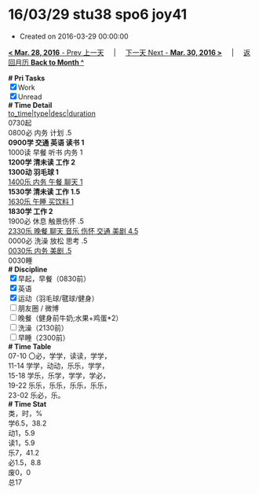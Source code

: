 # 16/03/29 stu38 spo6 joy41

- Created on 2016-03-29 00:00:00

[**< Mar. 28, 2016** - Prev 上一天](/lifelogs/2016/03/d28.md) &nbsp; &nbsp; | &nbsp; &nbsp; [下一天 Next - **Mar. 30, 2016 >**](/lifelogs/2016/03/d30.md) &nbsp; &nbsp; |  &nbsp; &nbsp; [返回月历 **Back to Month ^**](/lifelogs/2016/03/index.md)
<br/><div><b># Pri Tasks</b></div><div><input checked="true" type="checkbox"/>Work</div><div><input checked="true" type="checkbox"/>Unread</div><div><b># Time Detail</b></div><div><u>to_time|type|desc|duration</u></div><div>0730起</div><div>0800必 内务 计划 .5</div><div><b>0900学 交通 英语 读书 1</b></div><div>1000读 早餐 听书 内务 1</div><div><b>1200学 清未读 工作 2</b></div><div><b>1300动 羽毛球 1</b></div><div><u>1400乐 内务 午餐 聊天 1</u></div><div><b>1530学 清未读 工作 1.5</b></div><div><u>1630乐 午睡 买饮料 1</u></div><div><b>1830学 工作 2</b></div><div>1900必 休息 触景伤怀 .5</div><div><u>2330乐 晚餐 聊天 音乐 伤怀 交通 美剧 4.5</u></div><div>0000必 洗澡 放松 思考 .5</div><div><u>0030乐 内务 美剧 .5</u></div><div>0030睡</div><div><b># Discipline</b></div><div><input checked="true" type="checkbox"/>早起，早餐（0830前）</div><div><input checked="true" type="checkbox"/>英语</div><div><input checked="true" type="checkbox"/>运动（羽毛球/毽球/健身）</div><div><input type="checkbox"/>朋友圈 / 微博</div><div><input type="checkbox"/>晚餐（健身前牛奶;水果+鸡蛋*2）</div><div><input type="checkbox"/>洗澡（2130前）</div><div><input type="checkbox"/>早睡（2300前）</div><div><b># Time Table</b></div><div>07-10 〇必，学学，读读，学学，</div><div>11-14 学学，动动，乐乐，学学，</div><div>15-18 学乐，乐学，学学，学必，</div><div>19-22 乐乐，乐乐，乐乐，乐乐，</div><div>23-02 乐必，乐。</div><div><b># Time Stat</b></div><div>类，时，%</div><div>学6.5，38.2</div><div>动1，5.9</div><div>读1，5.9</div><div>乐7，41.2</div><div>必1.5，8.8</div><div>废0，0</div><div>总17</div>
